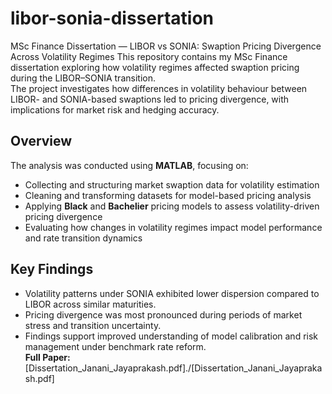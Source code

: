 # libor-sonia-dissertation
MSc Finance Dissertation — LIBOR vs SONIA: Swaption Pricing Divergence Across Volatility Regimes
This repository contains my MSc Finance dissertation exploring how volatility regimes affected swaption pricing during the LIBOR–SONIA transition.  
The project investigates how differences in volatility behaviour between LIBOR- and SONIA-based swaptions led to pricing divergence, with implications for market risk and hedging accuracy.  

## Overview
The analysis was conducted using **MATLAB**, focusing on:
- Collecting and structuring market swaption data for volatility estimation  
- Cleaning and transforming datasets for model-based pricing analysis  
- Applying **Black** and **Bachelier** pricing models to assess volatility-driven pricing divergence  
- Evaluating how changes in volatility regimes impact model performance and rate transition dynamics  

## Key Findings
- Volatility patterns under SONIA exhibited lower dispersion compared to LIBOR across similar maturities.  
- Pricing divergence was most pronounced during periods of market stress and transition uncertainty.  
- Findings support improved understanding of model calibration and risk management under benchmark rate reform.  
**Full Paper:** [Dissertation_Janani_Jayaprakash.pdf]./[Dissertation_Janani_Jayaprakash.pdf]
